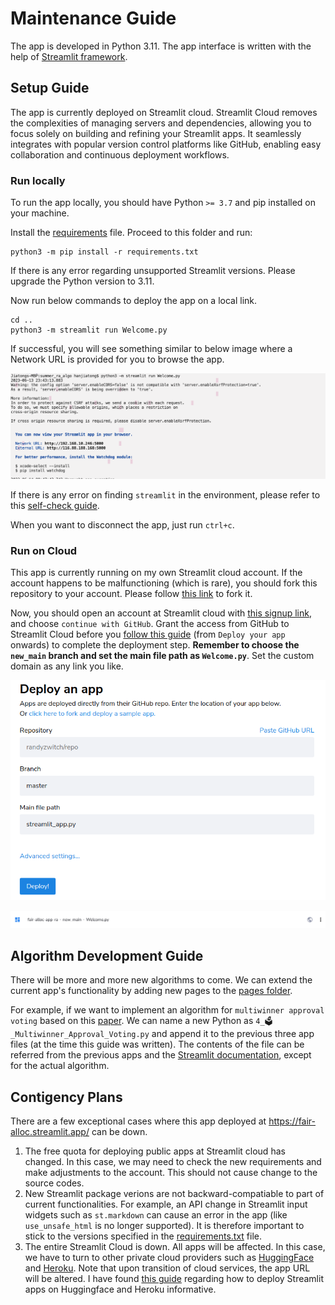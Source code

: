 # Maintenance Guide

The app is developed in Python 3.11. The app interface is written with the help of [Streamlit framework](https://streamlit.io/).

## Setup Guide

The app is currently deployed on Streamlit cloud. Streamlit Cloud removes the complexities of managing servers and dependencies, allowing you to focus solely on building and refining your Streamlit apps. It seamlessly integrates with popular version control platforms like GitHub, enabling easy collaboration and continuous deployment workflows.

### Run locally

To run the app locally, you should have Python `>= 3.7` and pip installed on your machine.

Install the [requirements](./requirements.txt) file. Proceed to this folder and run:

```
python3 -m pip install -r requirements.txt
```

If there is any error regarding unsupported Streamlit versions. Please upgrade the Python version to 3.11.

Now run below commands to deploy the app on a local link.

```
cd ..
python3 -m streamlit run Welcome.py
```

If successful, you will see something similar to below image where a Network URL is provided for you to browse the app.

![Local run](./deploy_info.png)

If there is any error on finding `streamlit` in the environment, please refer to this [self-check guide](https://docs.streamlit.io/knowledge-base/using-streamlit/sanity-checks).

When you want to disconnect the app, just run `ctrl+c`.

### Run on Cloud

This app is currently running on my own Streamlit cloud account. If the account happens to be malfunctioning (which is rare), you should fork this repository to your account. Please follow [this link](https://github.com/JThh/fair-alloc-app-ra/fork) to fork it.

Now, you should open an account at Streamlit cloud with [this signup link](https://share.streamlit.io/signup), and choose `continue with GitHub`. Grant the access from GitHub to Streamlit Cloud before you [follow this guide](https://docs.streamlit.io/streamlit-community-cloud/get-started/deploy-an-app) (from `Deploy your app` onwards) to complete the deployment step. **Remember to choose the `new_main` branch and set the main file path as `Welcome.py`**. Set the custom domain as any link you like.

![Deployment Choices](./deploy-an-app.png)

![Streamlit Deployment Success](./deploy-msg.png)


## Algorithm Development Guide

There will be more and more new algorithms to come. We can extend the current app's functionality by adding new pages to the [pages folder](../pages/). 

For example, if we want to implement an algorithm for `multiwinner approval voting` based on this [paper](https://arxiv.org/pdf/2112.05994.pdf). We can name a new Python as `4_🗳️_Multiwinner_Approval_Voting.py` and append it to the previous three app files (at the time this guide was written). The contents of the file can be referred from the previous apps and the [Streamlit documentation](https://docs.streamlit.io/), except for the actual algorithm.


## Contigency Plans

There are a few exceptional cases where this app deployed at https://fair-alloc.streamlit.app/ can be down.  

1. The free quota for deploying public apps at Streamlit cloud has changed. In this case, we may need to check the new requirements and make adjustments to the account. This should not cause change to the source codes.
2. New Streamlit package verions are not backward-compatiable to part of current functionalities. For example, an API change in Streamlit input widgets such as `st.markdown` can cause an error in the app (like `use_unsafe_html` is no longer supported). It is therefore important to stick to the versions specified in the [requirements.txt](./requirements.txt) file.
3. The entire Streamlit Cloud is down. All apps will be affected. In this case, we have to turn to other private cloud providers such as [HuggingFace](https://huggingface.co/spaces/launch) and [Heroku](https://www.heroku.com/home). Note that upon transition of cloud services, the app URL will be altered. I have found [this guide](https://huggingface.co/spaces/facebook/MusicGen) regarding how to deploy Streamlit apps on Huggingface and Heroku informative. 